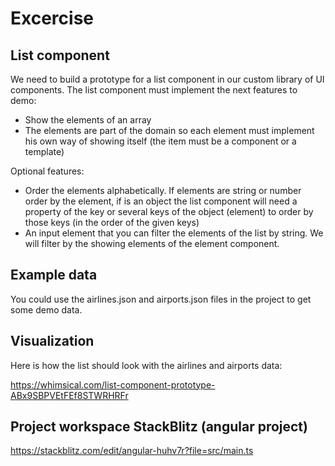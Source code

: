 # Excercise

## List component

We need to build a prototype for a list component in our custom library of UI components. The list component must implement the next features to demo:

- Show the elements of an array
- The elements are part of the domain so each element must implement his own way of showing itself (the item must be a component or a template)

Optional features:

- Order the elements alphabetically. If elements are string or number order by the element, if is an object the list component will need a property of the key or several keys of the object (element) to order by those keys (in the order of the given keys)
- An input element that you can filter the elements of the list by string. We will filter by the showing elements of the element component.

## Example data

You could use the airlines.json and airports.json files in the project to get some demo data.

## Visualization

Here is how the list should look with the airlines and airports data:

https://whimsical.com/list-component-prototype-ABx9SBPVEtFEf8STWRHRFr

## Project workspace StackBlitz (angular project)
https://stackblitz.com/edit/angular-huhv7r?file=src/main.ts
